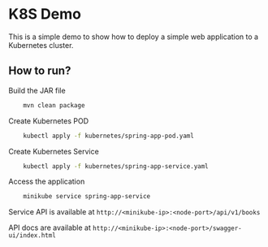 # K8S Demo

This is a simple demo to show how to deploy a simple web application to a Kubernetes cluster.

## How to run?
Build the JAR file
```bash
    mvn clean package
```
Create Kubernetes POD
```bash
    kubectl apply -f kubernetes/spring-app-pod.yaml
```
Create Kubernetes Service
```bash
    kubectl apply -f kubernetes/spring-app-service.yaml
```
Access the application
```bash
    minikube service spring-app-service
```
Service API is available at `http://<minikube-ip>:<node-port>/api/v1/books`

API docs are available at `http://<minikube-ip>:<node-port>/swagger-ui/index.html`